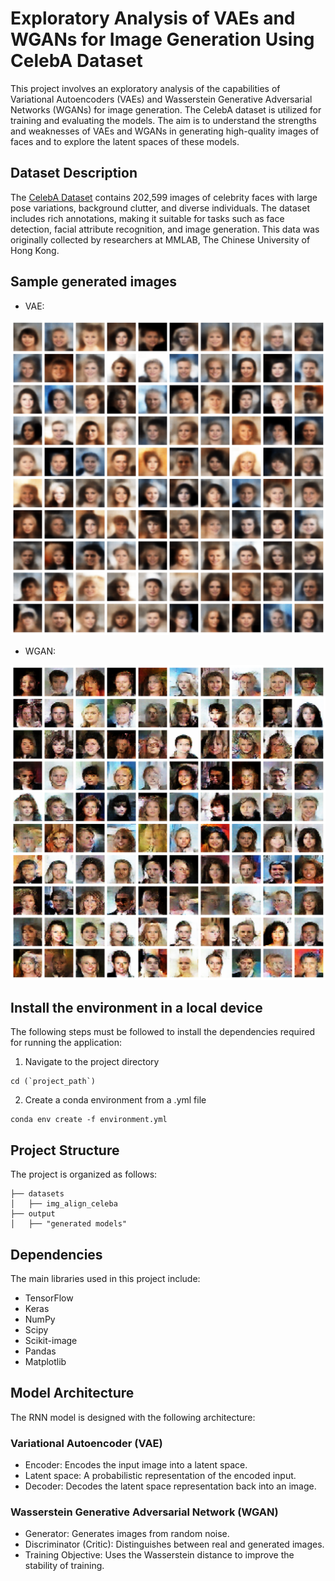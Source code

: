 Exploratory Analysis of VAEs and WGANs for Image Generation Using CelebA Dataset
===

This project involves an exploratory analysis of the capabilities of Variational Autoencoders (VAEs) and Wasserstein Generative Adversarial Networks (WGANs) for image generation. The CelebA dataset is utilized for training and evaluating the models. The aim is to understand the strengths and weaknesses of VAEs and WGANs in generating high-quality images of faces and to explore the latent spaces of these models.

## Dataset Description

The [CelebA Dataset](https://www.kaggle.com/datasets/jessicali9530/celeba-dataset) contains 202,599 images of celebrity faces with large pose variations, background clutter, and diverse individuals. The dataset includes rich annotations, making it suitable for tasks such as face detection, facial attribute recognition, and image generation. This data was originally collected by researchers at MMLAB, The Chinese University of Hong Kong.

## Sample generated images

- VAE:

![Sample generated images VAE](image-vae.png)

- WGAN:

![Sample generated images GAN](image-gan.png)

## Install the environment in a local device
The following steps must be followed to install the dependencies required for running the application:

1. Navigate to the project directory
```
cd (`project_path`)
```

2. Create a conda environment from a .yml file
```
conda env create -f environment.yml
```

## Project Structure
The project is organized as follows:

```
├── datasets
│   ├── img_align_celeba
├── output
│   ├── "generated models"
```

## Dependencies
The main libraries used in this project include:

- TensorFlow
- Keras
- NumPy
- Scipy
- Scikit-image
- Pandas
- Matplotlib

## Model Architecture
The RNN model is designed with the following architecture:

### Variational Autoencoder (VAE)
- Encoder: Encodes the input image into a latent space.
- Latent space: A probabilistic representation of the encoded input.
- Decoder: Decodes the latent space representation back into an image.

### Wasserstein Generative Adversarial Network (WGAN)
- Generator: Generates images from random noise.
- Discriminator (Critic): Distinguishes between real and generated images.
- Training Objective: Uses the Wasserstein distance to improve the stability of training.

